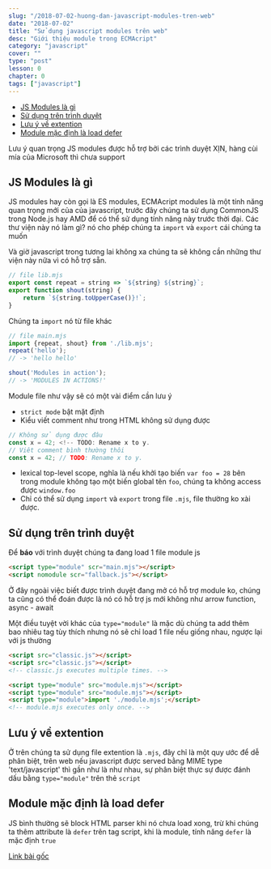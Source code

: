 ```yaml
---
slug: "/2018-07-02-huong-dan-javascript-modules-tren-web"
date: "2018-07-02"
title: "Sử dụng javascript modules trên web"
desc: "Giới thiệu module trong ECMAcript"
category: "javascript"
cover: ""
type: "post"
lesson: 0
chapter: 0
tags: ["javascript"]
---
```


<!-- TOC -->

- [JS Modules là gì](#js-modules-là-gì)
- [Sử dụng trên trình duyệt](#sử-dụng-trên-trình-duyệt)
- [Lưu ý về extention](#lưu-ý-về-extention)
- [Module mặc định là load defer](#module-mặc-định-là-load-defer)

<!-- /TOC -->

Lưu ý quan trọng JS modules được hỗ trợ bởi các trình duyệt XỊN, hàng cùi mía của Microsoft thì chưa support

## JS Modules là gì

JS modules hay còn gọi là ES modules, ECMAcript modules là một tính năng quan trọng mới của của javascript, trước đây chúng ta sử dụng CommonJS trong Node.js hay AMD để có thể sử dụng tính năng này trước thời đại. Các thư viện này nó làm gì? nó cho phép chúng ta `import` và `export` cái chúng ta muốn

Và giờ javascript trong tương lai không xa chúng ta sẽ không cần những thư viện này nữa vì có hỗ trợ sẵn.

```js
// file lib.mjs
export const repeat = string => `${string} ${string}`;
export function shout(string) {
    return `${string.toUpperCase()}!`;
}
```

Chúng ta `import` nó từ file khác

```js
// file main.mjs
import {repeat, shout} from './lib.mjs';
repeat('hello');
// -> 'hello hello'

shout('Modules in action');
// -> 'MODULES IN ACTIONS!'
```

Module file như vậy sẽ có một vài điểm cần lưu ý
- `strict mode` bật mặt định
- Kiểu viết comment như trong HTML không sử dụng được

```js
// Không sử dụng được đâu
const x = 42; <!-- TODO: Rename x to y.
// Viêt comment bình thường thôi
const x = 42; // TODO: Rename x to y.
```

- lexical top-level scope, nghĩa là nếu khởi tạo biến `var foo = 28` bên trong module không tạo một biến global tên `foo`, chúng ta không access được `window.foo`
- Chỉ có thể sử dụng `import` và `export` trong file `.mjs`, file thường ko xài được.

## Sử dụng trên trình duyệt

Để **báo** với trình duyệt chúng ta đang load 1 file module js

```html
<script type="module" scr="main.mjs"></script>
<script nomodule scr="fallback.js"></script>
```

Ở đây ngoài việc biết được trình duyệt đang mở có hỗ trợ module ko, chúng ta cũng có thể đoán được là nó có hỗ trợ js mới không như arrow function, async - await

Một điều tuyệt vời khác của `type="module"` là mặc dù chúng ta add thêm bao nhiêu tag tùy thích nhưng nó sẽ chỉ load 1 file nếu giống nhau, ngược lại với js thường

```html
<script src="classic.js"></script>
<script src="classic.js"></script>
<!-- classic.js executes multiple times. -->

<script type="module" src="module.mjs"></script>
<script type="module" src="module.mjs"></script>
<script type="module">import './module.mjs';</script>
<!-- module.mjs executes only once. -->
```

## Lưu ý về extention

Ở trên chúng ta sử dụng file extention là `.mjs`, đây chỉ là một quy ước để dễ phân biệt, trên web nếu javascript được served bằng MIME type 'text/javascript' thì gần như là như nhau, sự phân biệt thực sự được đánh dấu bằng `type="module"` trên thẻ `script`

## Module mặc định là load defer

JS bình thường sẽ block HTML parser khi nó chưa load xong, trừ khi chúng ta thêm attribute là `defer` trên tag script, khi là module, tính năng `defer` là mặc định `true`

[Link bài gốc](https://developers.google.com/web/fundamentals/primers/modules)